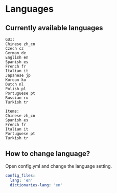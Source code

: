 # Languages

## Currently available languages

```text
GUI: 
Chinese zh_cn
Czech cz
German de
English en
Spanish es
French fr
Italian it
Japanese jp
Korean ko
Dutch nl
Polish pl
Portuguese pt
Russian ru
Turkish tr

Items: 
Chinese zh_cn
Spanish es
French fr
Italian it
Portuguese pt
Turkish tr
```

## How to change language?

Open config.yml and change the language setting.

```yaml
config_files:
  lang: 'en'
  dictionaries-lang: 'en'
```

